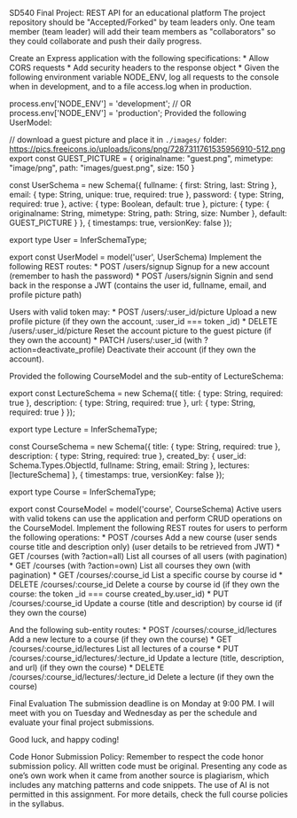 SD540 Final Project: REST API for an educational platform
The project repository should be "Accepted/Forked" by team leaders only. One team member (team leader) will add their team members as "collaborators" so they could collaborate and push their daily progress.

Create an Express application with the following specifications: * Allow CORS requests * Add security headers to the response object * Given the following environment variable NODE_ENV, log all requests to the console when in development, and to a file access.log when in production.

process.env['NODE_ENV'] = 'development';
// OR
process.env['NODE_ENV'] = 'production';
Provided the following UserModel:

// download a guest picture and place it in `./images/` folder: https://pics.freeicons.io/uploads/icons/png/7287311761535956910-512.png
export const GUEST_PICTURE = {
    originalname: "guest.png",
    mimetype: "image/png",
    path: "images/guest.png",
    size: 150
}

const UserSchema = new Schema({
    fullname: { first: String, last: String },
    email: { type: String, unique: true, required: true },
    password: { type: String, required: true },
    active: { type: Boolean, default: true },
    picture: {
        type: {
            originalname: String,
            mimetype: String,
            path: String,
            size: Number
        }, default: GUEST_PICTURE
    }
}, { timestamps: true, versionKey: false });

export type User = InferSchemaType<typeof UserSchema>;

export const UserModel = model<User>('user', UserSchema)
Implement the following REST routes: * POST /users/signup Signup for a new account (remember to hash the password) * POST /users/signin Signin and send back in the response a JWT (contains the user id, fullname, email, and profile picture path)

Users with valid token may: * POST /users/:user_id/picture Upload a new profile picture (if they own the account, :user_id === token _id) * DELETE /users/:user_id/picture Reset the account picture to the guest picture (if they own the account) * PATCH /users/:user_id (with ?action=deactivate_profile) Deactivate their account (if they own the account).

Provided the following CourseModel and the sub-entity of LectureSchema:

export const LectureSchema = new Schema({
    title: { type: String, required: true },
    description: { type: String, required: true },
    url: { type: String, required: true }
});

export type Lecture = InferSchemaType<typeof LectureSchema>;

const CourseSchema = new Schema({
    title: { type: String, required: true },
    description: { type: String, required: true },
    created_by: {
        user_id: Schema.Types.ObjectId,
        fullname: String,
        email: String
    },
    lectures: [lectureSchema]
}, { timestamps: true, versionKey: false });

export type Course = InferSchemaType<typeof CourseSchema>;

export const CourseModel = model<Course>('course', CourseSchema)
Active users with valid tokens can use the application and perform CRUD operations on the CourseModel. Implement the following REST routes for users to perform the following operations: * POST /courses Add a new course (user sends course title and description only) (user details to be retrieved from JWT) * GET /courses (with ?action=all) List all courses of all users (with pagination) * GET /courses (with ?action=own) List all courses they own (with pagination) * GET /courses/:course_id List a specific course by course id * DELETE /courses/:course_id Delete a course by course id (if they own the course: the token _id === course created_by.user_id) * PUT /courses/:course_id Update a course (title and description) by course id (if they own the course)

And the following sub-entity routes: * POST /courses/:course_id/lectures Add a new lecture to a course (if they own the course) * GET /courses/:course_id/lectures List all lectures of a course * PUT /courses/:course_id/lectures/:lecture_id Update a lecture (title, description, and url) (if they own the course) * DELETE /courses/:course_id/lectures/:lecture_id Delete a lecture (if they own the course)

Final Evaluation
The submission deadline is on Monday at 9:00 PM. I will meet with you on Tuesday and Wednesday as per the schedule and evaluate your final project submissions.

Good luck, and happy coding!

Code Honor Submission Policy: Remember to respect the code honor submission policy. All written code must be original. Presenting any code as one’s own work when it came from another source is plagiarism, which includes any matching patterns and code snippets. The use of AI is not permitted in this assignment. For more details, check the full course policies in the syllabus.